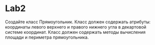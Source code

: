 # Lab2
Создайте класс Прямоугольник. Класс должен содержать атрибуты: координаты левого верхнего и правого нижнего угла в декартовой 
системе координат. Класс должен содержать методы вычисления площади и периметра прямоугольника.
